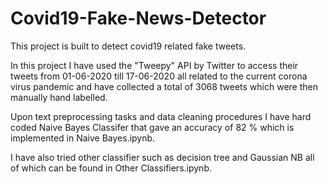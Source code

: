 # Covid19-Fake-News-Detector

This project is built to detect covid19 related fake tweets.

In this project I have used the "Tweepy" API by Twitter to access their tweets from 01-06-2020 till 17-06-2020 all related to the current corona virus pandemic and have 
collected a total of 3068 tweets which were then manually hand labelled.

Upon text preprocessing tasks and data cleaning procedures I have hard coded Naive Bayes Classifer that gave an accuracy of 82 % which is implemented in Naive Bayes.ipynb.

I have also tried other classifier such as decision tree and Gaussian NB all of which can be found in Other Classifiers.ipynb.
